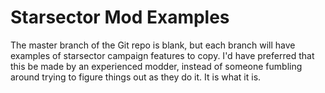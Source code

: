 # Starsector Mod Examples

The master branch of the Git repo is blank, but each branch will have examples of starsector campaign features to copy. I'd have preferred that this be made by an experienced modder, instead of someone fumbling around trying to figure things out as they do it. It is what it is.







